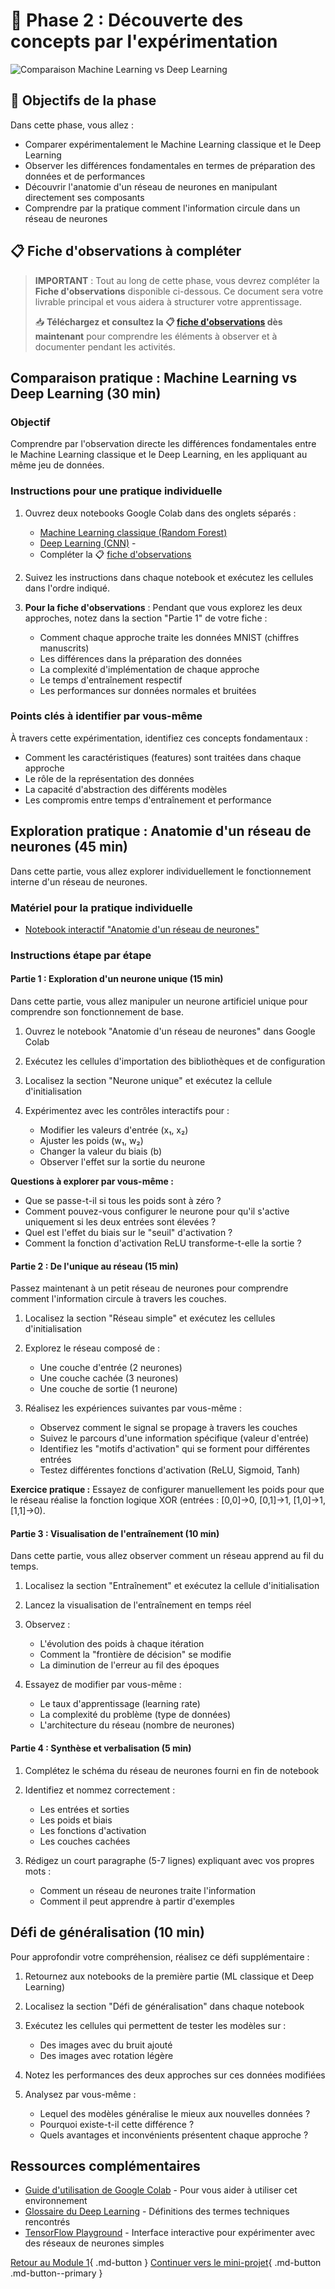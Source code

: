 # 🧩 Phase 2 : Découverte des concepts par l'expérimentation

![Comparaison Machine Learning vs Deep Learning](https://images.unsplash.com/photo-1551288049-bebda4e38f71?auto=format&fit=crop&q=80&w=1000&h=300)

## 🎯 Objectifs de la phase

Dans cette phase, vous allez :

  - Comparer expérimentalement le Machine Learning classique et le Deep Learning
  - Observer les différences fondamentales en termes de préparation des données et de performances
  - Découvrir l'anatomie d'un réseau de neurones en manipulant directement ses composants
  - Comprendre par la pratique comment l'information circule dans un réseau de neurones


## 📋 Fiche d'observations à compléter

> **IMPORTANT** : Tout au long de cette phase, vous devrez compléter la **Fiche d'observations** disponible ci-dessous. Ce document sera votre livrable principal et vous aidera à structurer votre apprentissage.
>
> 📥 **Téléchargez et consultez la 📋 [fiche d'observations](ressources/Partie1-Phase2-fiche-observations.md) dès maintenant** pour comprendre les éléments à observer et à documenter pendant les activités.

## Comparaison pratique : Machine Learning vs Deep Learning (30 min)

### Objectif
Comprendre par l'observation directe les différences fondamentales entre le Machine Learning classique et le Deep Learning, en les appliquant au même jeu de données.

### Instructions pour une pratique individuelle

1. Ouvrez deux notebooks Google Colab dans des onglets séparés :
   
    - [Machine Learning classique (Random Forest)](ressources/machine-learning-classique.md)
    - [Deep Learning (CNN)](ressources/deep-learning.md)    -  
    - Compléter la 📋 [fiche d'observations](ressources/Partie1-Phase2-fiche-observations.md)

2. Suivez les instructions dans chaque notebook et exécutez les cellules dans l'ordre indiqué.

3. **Pour la fiche d'observations** : Pendant que vous explorez les deux approches, notez dans la section "Partie 1" de votre fiche :
   
    - Comment chaque approche traite les données MNIST (chiffres manuscrits)
    - Les différences dans la préparation des données
    - La complexité d'implémentation de chaque approche
    - Le temps d'entraînement respectif
    - Les performances sur données normales et bruitées

### Points clés à identifier par vous-même

À travers cette expérimentation, identifiez ces concepts fondamentaux :

- Comment les caractéristiques (features) sont traitées dans chaque approche
- Le rôle de la représentation des données
- La capacité d'abstraction des différents modèles
- Les compromis entre temps d'entraînement et performance

## Exploration pratique : Anatomie d'un réseau de neurones (45 min)

Dans cette partie, vous allez explorer individuellement le fonctionnement interne d'un réseau de neurones.

### Matériel pour la pratique individuelle

* [Notebook interactif "Anatomie d'un réseau de neurones"](ressources/anatomie-reseau.md)
  
### Instructions étape par étape

#### Partie 1 : Exploration d'un neurone unique (15 min)

Dans cette partie, vous allez manipuler un neurone artificiel unique pour comprendre son fonctionnement de base.

1. Ouvrez le notebook "Anatomie d'un réseau de neurones" dans Google Colab
2. Exécutez les cellules d'importation des bibliothèques et de configuration
3. Localisez la section "Neurone unique" et exécutez la cellule d'initialisation
4. Expérimentez avec les contrôles interactifs pour :
   
   * Modifier les valeurs d'entrée (x₁, x₂)
   * Ajuster les poids (w₁, w₂)
   * Changer la valeur du biais (b)
   * Observer l'effet sur la sortie du neurone

**Questions à explorer par vous-même :**

* Que se passe-t-il si tous les poids sont à zéro ?
* Comment pouvez-vous configurer le neurone pour qu'il s'active uniquement si les deux entrées sont élevées ?
* Quel est l'effet du biais sur le "seuil" d'activation ?
* Comment la fonction d'activation ReLU transforme-t-elle la sortie ?

#### Partie 2 : De l'unique au réseau (15 min)

Passez maintenant à un petit réseau de neurones pour comprendre comment l'information circule à travers les couches.

1. Localisez la section "Réseau simple" et exécutez les cellules d'initialisation
2. Explorez le réseau composé de :
   
   * Une couche d'entrée (2 neurones)
   * Une couche cachée (3 neurones)
   * Une couche de sortie (1 neurone)
  
3. Réalisez les expériences suivantes par vous-même :
   
   * Observez comment le signal se propage à travers les couches
   * Suivez le parcours d'une information spécifique (valeur d'entrée)
   * Identifiez les "motifs d'activation" qui se forment pour différentes entrées
   * Testez différentes fonctions d'activation (ReLU, Sigmoid, Tanh)

**Exercice pratique :** 
Essayez de configurer manuellement les poids pour que le réseau réalise la fonction logique XOR (entrées : [0,0]→0, [0,1]→1, [1,0]→1, [1,1]→0).

#### Partie 3 : Visualisation de l'entraînement (10 min)

Dans cette partie, vous allez observer comment un réseau apprend au fil du temps.

1. Localisez la section "Entraînement" et exécutez la cellule d'initialisation
2. Lancez la visualisation de l'entraînement en temps réel
3. Observez :
   
   - L'évolution des poids à chaque itération
   - Comment la "frontière de décision" se modifie
   - La diminution de l'erreur au fil des époques

4. Essayez de modifier par vous-même :
   
   - Le taux d'apprentissage (learning rate)
   - La complexité du problème (type de données)
   - L'architecture du réseau (nombre de neurones)

#### Partie 4 : Synthèse et verbalisation (5 min)

1. Complétez le schéma du réseau de neurones fourni en fin de notebook
2. Identifiez et nommez correctement :
   
   - Les entrées et sorties
   - Les poids et biais
   - Les fonctions d'activation
   - Les couches cachées
3. Rédigez un court paragraphe (5-7 lignes) expliquant avec vos propres mots :
   
   - Comment un réseau de neurones traite l'information
   - Comment il peut apprendre à partir d'exemples

## Défi de généralisation (10 min)

Pour approfondir votre compréhension, réalisez ce défi supplémentaire :

1. Retournez aux notebooks de la première partie (ML classique et Deep Learning)
2. Localisez la section "Défi de généralisation" dans chaque notebook
3. Exécutez les cellules qui permettent de tester les modèles sur :
   
   - Des images avec du bruit ajouté
   - Des images avec rotation légère
4. Notez les performances des deux approches sur ces données modifiées
5. Analysez par vous-même :
   
   - Lequel des modèles généralise le mieux aux nouvelles données ?
   - Pourquoi existe-t-il cette différence ?
   - Quels avantages et inconvénients présentent chaque approche ?


## Ressources complémentaires

- [Guide d'utilisation de Google Colab](ressources/guide-colab.md) - Pour vous aider à utiliser cet environnement
- [Glossaire du Deep Learning](ressources/glossaire-dl.md) - Définitions des termes techniques rencontrés
- [TensorFlow Playground](https://playground.tensorflow.org/) - Interface interactive pour expérimenter avec des réseaux de neurones simples

[Retour au Module 1](index.md){ .md-button }
[Continuer vers le mini-projet](mini-projet.md){ .md-button .md-button--primary }